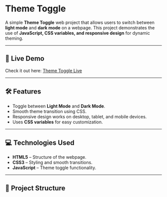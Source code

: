 # Theme Toggle

A simple **Theme Toggle** web project that allows users to switch between **light mode** and **dark mode** on a webpage. This project demonstrates the use of **JavaScript, CSS variables, and responsive design** for dynamic theming.

---

## 🔗 Live Demo

Check it out here: [Theme Toggle Live](https://pratik-code7.github.io/Theme-toggle/)

---

## 🛠️ Features

- Toggle between **Light Mode** and **Dark Mode**.  
- Smooth theme transition using CSS.  
- Responsive design works on desktop, tablet, and mobile devices.  
- Uses **CSS variables** for easy customization.  

---

## 💻 Technologies Used

- **HTML5** – Structure of the webpage.  
- **CSS3** – Styling and smooth transitions.  
- **JavaScript** – Theme toggle functionality.  

---

## 📂 Project Structure

